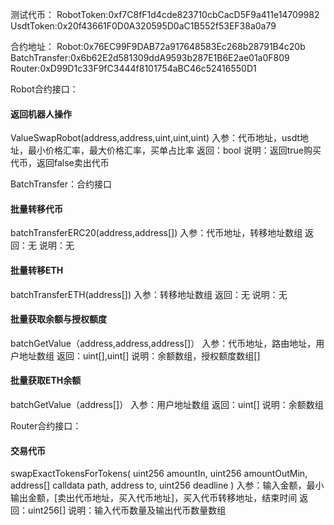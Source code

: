 测试代币：
RobotToken:0xf7C8fF1d4cde823710cbCacD5F9a411e14709982
UsdtToken:0x20f43661F0D0A320595D0aC1B552f53EF38a0a79

合约地址：
Robot:0x76EC99F9DAB72a917648583Ec268b28791B4c20b
BatchTransfer:0x6b62E2d581309ddA9593b287E1B6E2ae01a0F809
Router:0xD99D1c33F9fC3444f8101754aBC46c52416550D1

Robot合约接口：

#### 返回机器人操作
ValueSwapRobot(address,address,uint,uint,uint)
入参：代币地址，usdt地址，最小价格汇率，最大价格汇率，买单占比率
返回：bool
说明：返回true购买代币，返回false卖出代币



BatchTransfer：合约接口

#### 批量转移代币
batchTransferERC20(address,address[])
入参：代币地址，转移地址数组
返回：无
说明：无


#### 批量转移ETH
batchTransferETH(address[])
入参：转移地址数组
返回：无
说明：无

#### 批量获取余额与授权额度
batchGetValue（address,address,address[]）
入参：代币地址，路由地址，用户地址数组
返回：uint[],uint[]
说明：余额数组，授权额度数组[]

#### 批量获取ETH余额
batchGetValue（address[]）
入参：用户地址数组
返回：uint[]
说明：余额数组

Router合约接口：

#### 交易代币
swapExactTokensForTokens(
        uint256 amountIn,
        uint256 amountOutMin,
        address[] calldata path,
        address to,
        uint256 deadline
    )
入参：输入金额，最小输出金额，[卖出代币地址，买入代币地址]，买入代币转移地址，结束时间
返回：uint256[]
说明：输入代币数量及输出代币数量数组
